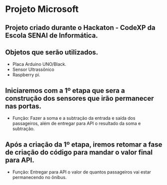 # Projeto Microsoft
## Projeto criado durante o Hackaton - CodeXP da Escola SENAI de Informática.
## Objetos que serão utilizados.
- Placa Arduino UNO/Black.
- Sensor Ultrassônico
- Raspberry pi.
## Iniciaremos com a 1º etapa que sera a construção dos sensores que irão permanecer nas portas.
- Função: Fazer a soma e a subtração da entrada e saída dos passageiros, além de entregar para API o resultado da soma e subtração.
## Após a criação da 1º etapa, iremos retomar a fase de criação do código para mandar o valor final para API.
- Função: Entregar para API o valor de quantos passageiros vai estar permanecendo no ônibus.
